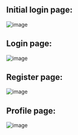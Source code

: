 ## Initial login page:
![image](https://github.com/xDiggy/GymHub/assets/85561037/32ea59d9-dee4-40a6-ac75-3557a8808884)

## Login page:
![image](https://github.com/xDiggy/GymHub/assets/85561037/fe48c06c-cf70-4a53-b1d8-aea6b5f302fd)

## Register page:
![image](https://github.com/xDiggy/GymHub/assets/85561037/90fd8349-21e2-4601-984b-9137c9145a7b)

## Profile page:
![image](https://github.com/xDiggy/GymHub/assets/85561037/fe9c8a6f-3436-4770-b8bc-a03b1ee46d82)
